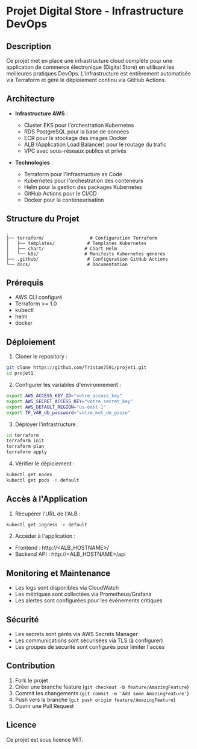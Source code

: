 # Projet Digital Store - Infrastructure DevOps

## Description
Ce projet met en place une infrastructure cloud complète pour une application de commerce électronique (Digital Store) en utilisant les meilleures pratiques DevOps. L'infrastructure est entièrement automatisée via Terraform et gère le déploiement continu via GitHub Actions.

## Architecture
- **Infrastructure AWS** :
  - Cluster EKS pour l'orchestration Kubernetes
  - RDS PostgreSQL pour la base de données
  - ECR pour le stockage des images Docker
  - ALB (Application Load Balancer) pour le routage du trafic
  - VPC avec sous-réseaux publics et privés

- **Technologies** :
  - Terraform pour l'Infrastructure as Code
  - Kubernetes pour l'orchestration des conteneurs
  - Helm pour la gestion des packages Kubernetes
  - GitHub Actions pour le CI/CD
  - Docker pour la conteneurisation

## Structure du Projet
```
.
├── terraform/                 # Configuration Terraform
│   ├── templates/            # Templates Kubernetes
│   ├── chart/               # Chart Helm
│   └── k8s/                 # Manifests Kubernetes générés
├── .github/                  # Configuration GitHub Actions
└── docs/                     # Documentation
```

## Prérequis
- AWS CLI configuré
- Terraform >= 1.0
- kubectl
- helm
- docker

## Déploiement
1. Cloner le repository :
```bash
git clone https://github.com/Tristan7591/projet1.git
cd projet1
```

2. Configurer les variables d'environnement :
```bash
export AWS_ACCESS_KEY_ID="votre_access_key"
export AWS_SECRET_ACCESS_KEY="votre_secret_key"
export AWS_DEFAULT_REGION="us-east-1"
export TF_VAR_db_password="votre_mot_de_passe"
```

3. Déployer l'infrastructure :
```bash
cd terraform
terraform init
terraform plan
terraform apply
```

4. Vérifier le déploiement :
```bash
kubectl get nodes
kubectl get pods -n default
```

## Accès à l'Application
1. Récupérer l'URL de l'ALB :
```bash
kubectl get ingress -n default
```

2. Accéder à l'application :
- Frontend : http://<ALB_HOSTNAME>/
- Backend API : http://<ALB_HOSTNAME>/api

## Monitoring et Maintenance
- Les logs sont disponibles via CloudWatch
- Les métriques sont collectées via Prometheus/Grafana
- Les alertes sont configurées pour les événements critiques

## Sécurité
- Les secrets sont gérés via AWS Secrets Manager
- Les communications sont sécurisées via TLS (à configurer)
- Les groupes de sécurité sont configurés pour limiter l'accès

## Contribution
1. Fork le projet
2. Créer une branche feature (`git checkout -b feature/AmazingFeature`)
3. Commit les changements (`git commit -m 'Add some AmazingFeature'`)
4. Push vers la branche (`git push origin feature/AmazingFeature`)
5. Ouvrir une Pull Request

## Licence
Ce projet est sous licence MIT.
